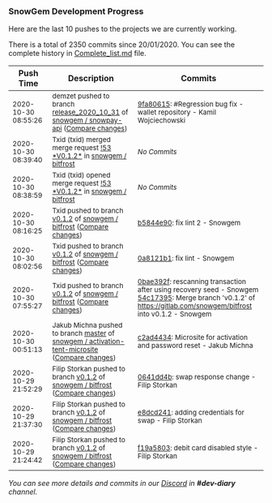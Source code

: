 
### SnowGem Development Progress

Here are the last 10 pushes to the projects we are currently working.

There is a total of 2350 commits since 20/01/2020. You can see the complete history in
 [Complete_list.md](Complete_list.md) file.

| Push Time | Description | Commits |
| --- | --- | --- |
| <sub>2020-10-30 08:55:26</sub> | <sub>demzet pushed to branch [release\_2020\_10\_31](https://gitlab.com/snowgem/snowpay-api/commits/release_2020_10_31) of [snowgem / snowpay\-api](https://gitlab.com/snowgem/snowpay-api) ([Compare changes](https://gitlab.com/snowgem/snowpay-api/compare/1692655ea096c519bf944bbc04f3b1e8ad388b02...9fa80615ab1c59d15dda32f44298db31ce51447d))</sub> | <sub>[9fa80615](https://gitlab.com/snowgem/snowpay-api/-/commit/9fa80615ab1c59d15dda32f44298db31ce51447d): #Regression bug fix - wallet repository - Kamil Wojciechowski</sub> |
| <sub>2020-10-30 08:39:40</sub> | <sub>Txid (txid) merged merge request [\!53 \*V0\.1\.2\*](https://gitlab.com/snowgem/bitfrost/-/merge_requests/53) in [snowgem / bitfrost](https://gitlab.com/snowgem/bitfrost)</sub> | <sub>_No Commits_</sub> |
| <sub>2020-10-30 08:38:59</sub> | <sub>Txid (txid) opened merge request [\!53 \*V0\.1\.2\*](https://gitlab.com/snowgem/bitfrost/-/merge_requests/53) in [snowgem / bitfrost](https://gitlab.com/snowgem/bitfrost)</sub> | <sub>_No Commits_</sub> |
| <sub>2020-10-30 08:16:25</sub> | <sub>Txid pushed to branch [v0\.1\.2](https://gitlab.com/snowgem/bitfrost/commits/v0.1.2) of [snowgem / bitfrost](https://gitlab.com/snowgem/bitfrost) ([Compare changes](https://gitlab.com/snowgem/bitfrost/compare/0a8121b1f0278927585bffa3d470ce6a6237bffa...b5844e90fdaf8cb0ff06f8ee7e80726f897b1321))</sub> | <sub>[b5844e90](https://gitlab.com/snowgem/bitfrost/-/commit/b5844e90fdaf8cb0ff06f8ee7e80726f897b1321): fix lint 2 - Snowgem</sub> |
| <sub>2020-10-30 08:02:56</sub> | <sub>Txid pushed to branch [v0\.1\.2](https://gitlab.com/snowgem/bitfrost/commits/v0.1.2) of [snowgem / bitfrost](https://gitlab.com/snowgem/bitfrost) ([Compare changes](https://gitlab.com/snowgem/bitfrost/compare/54c173953b7ad43bb32948365bb09fc3d0db0d97...0a8121b1f0278927585bffa3d470ce6a6237bffa))</sub> | <sub>[0a8121b1](https://gitlab.com/snowgem/bitfrost/-/commit/0a8121b1f0278927585bffa3d470ce6a6237bffa): fix lint - Snowgem</sub> |
| <sub>2020-10-30 07:55:27</sub> | <sub>Txid pushed to branch [v0\.1\.2](https://gitlab.com/snowgem/bitfrost/commits/v0.1.2) of [snowgem / bitfrost](https://gitlab.com/snowgem/bitfrost) ([Compare changes](https://gitlab.com/snowgem/bitfrost/compare/0641dd4b7b2c1f48ac20537c1e3b0ae8549ad823...54c173953b7ad43bb32948365bb09fc3d0db0d97))</sub> | <sub>[0bae392f](https://gitlab.com/snowgem/bitfrost/-/commit/0bae392f7d1342390a4be370c376748e8823a642): rescanning transaction after using recovery seed - Snowgem<br>[54c17395](https://gitlab.com/snowgem/bitfrost/-/commit/54c173953b7ad43bb32948365bb09fc3d0db0d97): Merge branch 'v0.1.2' of https://gitlab.com/snowgem/bitfrost into v0.1.2 - Snowgem</sub> |
| <sub>2020-10-30 00:51:13</sub> | <sub>Jakub Michna pushed to branch [master](https://gitlab.com/snowgem/activation-tent-microsite/commits/master) of [snowgem / activation\-tent\-microsite](https://gitlab.com/snowgem/activation-tent-microsite) ([Compare changes](https://gitlab.com/snowgem/activation-tent-microsite/compare/40b46565d26cb581a76ad07c34e214d09bf5a906...c2ad4434ec8f317b6b82510f85296cbdb6b71db0))</sub> | <sub>[c2ad4434](https://gitlab.com/snowgem/activation-tent-microsite/-/commit/c2ad4434ec8f317b6b82510f85296cbdb6b71db0): Microsite for activation and password reset - Jakub Michna</sub> |
| <sub>2020-10-29 21:52:29</sub> | <sub>Filip Storkan pushed to branch [v0\.1\.2](https://gitlab.com/snowgem/bitfrost/commits/v0.1.2) of [snowgem / bitfrost](https://gitlab.com/snowgem/bitfrost) ([Compare changes](https://gitlab.com/snowgem/bitfrost/compare/e8dcd2417fa915dfbe602dbd52a2df4f0382e9d6...0641dd4b7b2c1f48ac20537c1e3b0ae8549ad823))</sub> | <sub>[0641dd4b](https://gitlab.com/snowgem/bitfrost/-/commit/0641dd4b7b2c1f48ac20537c1e3b0ae8549ad823): swap response change - Filip Storkan</sub> |
| <sub>2020-10-29 21:37:30</sub> | <sub>Filip Storkan pushed to branch [v0\.1\.2](https://gitlab.com/snowgem/bitfrost/commits/v0.1.2) of [snowgem / bitfrost](https://gitlab.com/snowgem/bitfrost) ([Compare changes](https://gitlab.com/snowgem/bitfrost/compare/f19a580398d1af9c71a541f9c08b70f91048a282...e8dcd2417fa915dfbe602dbd52a2df4f0382e9d6))</sub> | <sub>[e8dcd241](https://gitlab.com/snowgem/bitfrost/-/commit/e8dcd2417fa915dfbe602dbd52a2df4f0382e9d6): adding credentials for swap - Filip Storkan</sub> |
| <sub>2020-10-29 21:24:42</sub> | <sub>Filip Storkan pushed to branch [v0\.1\.2](https://gitlab.com/snowgem/bitfrost/commits/v0.1.2) of [snowgem / bitfrost](https://gitlab.com/snowgem/bitfrost) ([Compare changes](https://gitlab.com/snowgem/bitfrost/compare/ec74eaf319f6b4ba6f8590a6ad50323fc7236507...f19a580398d1af9c71a541f9c08b70f91048a282))</sub> | <sub>[f19a5803](https://gitlab.com/snowgem/bitfrost/-/commit/f19a580398d1af9c71a541f9c08b70f91048a282): debit card disabled style - Filip Storkan</sub> |

_You can see more details and commits in our [Discord](https://discord.gg/zumGnbg) in **#dev-diary** channel._
